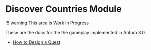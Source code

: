 # Discover Countries Module

!!! warning
    This area is Work in Progress

These are the docs for the the gameplay implemented in Antura 3.0.

- [How to Design a Quest](quest-design.md)
